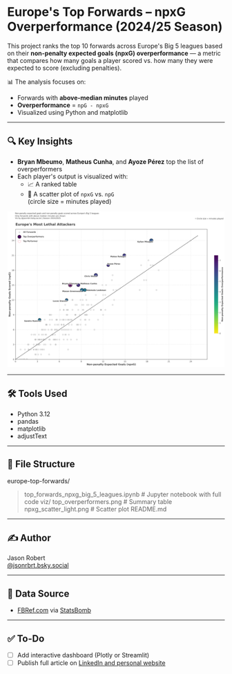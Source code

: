 # Europe's Top Forwards – npxG Overperformance (2024/25 Season)

This project ranks the top 10 forwards across Europe's Big 5 leagues based on their **non-penalty expected goals (npxG) overperformance** — a metric that compares how many goals a player scored vs. how many they were expected to score (excluding penalties).

📊 The analysis focuses on:
- Forwards with **above-median minutes** played
- **Overperformance** = `npG - npxG`
- Visualized using Python and matplotlib

---

## 🔍 Key Insights

- **Bryan Mbeumo**, **Matheus Cunha**, and **Ayoze Pérez** top the list of overperformers
- Each player's output is visualized with:
  - 📈 A ranked table
  - 🔵 A scatter plot of `npxG` vs. `npG`  
    (circle size = minutes played)

<p align="center">
  <img src="viz/npxg_scatter_light.png" alt="Europe's Most Lethal Attackers" width="700"/>
</p>

---

## 🛠️ Tools Used

- Python 3.12
- pandas
- matplotlib
- adjustText

---

## 📁 File Structure

europe-top-forwards/
> top_forwards_npxg_big_5_leagues.ipynb # Jupyter notebook with full code
> viz/
  > top_overperformers.png # Summary table
  > npxg_scatter_light.png # Scatter plot
> README.md

---

## ✍️ Author

Jason Robert  
[@jsonrbrt.bsky.social](https://bsky.app/profile/jsonrbrt.bsky.social)

---

## 📎 Data Source

- [FBRef.com](https://fbref.com) via [StatsBomb](https://statsbomb.com)

---

## ✅ To-Do

- [ ] Add interactive dashboard (Plotly or Streamlit)
- [ ] Publish full article on [LinkedIn and personal website](https://your-website.com)
